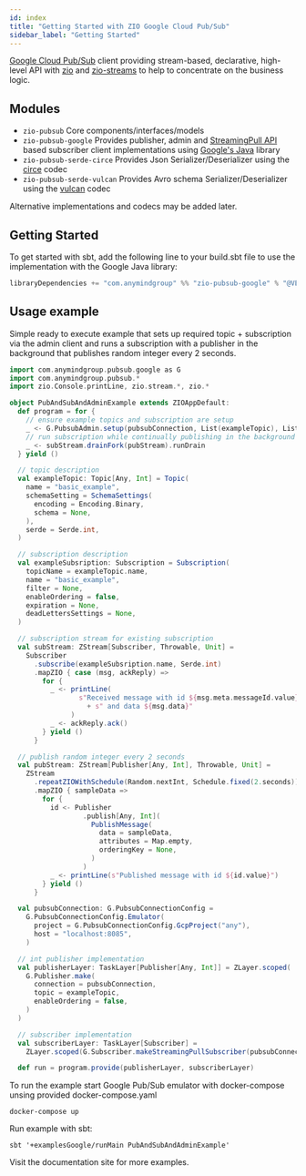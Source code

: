 ```yaml
---
id: index
title: "Getting Started with ZIO Google Cloud Pub/Sub"
sidebar_label: "Getting Started"
---
```


[Google Cloud Pub/Sub](https://cloud.google.com/pubsub) client providing stream-based, declarative, high-level API with [zio](https://zio.dev) and [zio-streams](https://zio.dev/reference/stream) to help to concentrate on the business logic.

## Modules

- `zio-pubsub` Core components/interfaces/models
- `zio-pubsub-google` Provides publisher, admin and [StreamingPull API](https://cloud.google.com/pubsub/docs/pull#streamingpull_api) based subscriber client implementations using [Google's Java](https://cloud.google.com/java/docs/reference/google-cloud-pubsub/latest/overview) library
- `zio-pubsub-serde-circe` Provides Json Serializer/Deserializer using the [circe](https://circe.github.io/circe) codec
- `zio-pubsub-serde-vulcan` Provides Avro schema Serializer/Deserializer using the [vulcan](https://fd4s.github.io/vulcan) codec

Alternative implementations and codecs may be added later.

## Getting Started

To get started with sbt, add the following line to your build.sbt file to use the implementation with the Google Java library:

```scala
libraryDependencies += "com.anymindgroup" %% "zio-pubsub-google" % "@VERSION@"
```

## Usage example

Simple ready to execute example that sets up required topic + subscription via the admin client
and runs a subscription with a publisher in the background that publishes random integer every 2 seconds. 

```scala
import com.anymindgroup.pubsub.google as G
import com.anymindgroup.pubsub.*
import zio.Console.printLine, zio.stream.*, zio.*

object PubAndSubAndAdminExample extends ZIOAppDefault:
  def program = for {
    // ensure example topics and subscription are setup
    _ <- G.PubsubAdmin.setup(pubsubConnection, List(exampleTopic), List(exampleSubsription))
    // run subscription while continually publishing in the background
    _ <- subStream.drainFork(pubStream).runDrain
  } yield ()

  // topic description
  val exampleTopic: Topic[Any, Int] = Topic(
    name = "basic_example",
    schemaSetting = SchemaSettings(
      encoding = Encoding.Binary,
      schema = None,
    ),
    serde = Serde.int,
  )

  // subscription description
  val exampleSubsription: Subscription = Subscription(
    topicName = exampleTopic.name,
    name = "basic_example",
    filter = None,
    enableOrdering = false,
    expiration = None,
    deadLettersSettings = None,
  )

  // subscription stream for existing subscription
  val subStream: ZStream[Subscriber, Throwable, Unit] =
    Subscriber
      .subscribe(exampleSubsription.name, Serde.int)
      .mapZIO { case (msg, ackReply) =>
        for {
          _ <- printLine(
                 s"Received message with id ${msg.meta.messageId.value}"
                   + s" and data ${msg.data}"
               )
          _ <- ackReply.ack()
        } yield ()
      }

  // publish random integer every 2 seconds
  val pubStream: ZStream[Publisher[Any, Int], Throwable, Unit] =
    ZStream
      .repeatZIOWithSchedule(Random.nextInt, Schedule.fixed(2.seconds))
      .mapZIO { sampleData =>
        for {
          id <- Publisher
                  .publish[Any, Int](
                    PublishMessage(
                      data = sampleData,
                      attributes = Map.empty,
                      orderingKey = None,
                    )
                  )
          _ <- printLine(s"Published message with id ${id.value}")
        } yield ()
      }

  val pubsubConnection: G.PubsubConnectionConfig =
    G.PubsubConnectionConfig.Emulator(
      project = G.PubsubConnectionConfig.GcpProject("any"),
      host = "localhost:8085",
    )

  // int publisher implementation
  val publisherLayer: TaskLayer[Publisher[Any, Int]] = ZLayer.scoped(
    G.Publisher.make(
      connection = pubsubConnection,
      topic = exampleTopic,
      enableOrdering = false,
    )
  )

  // subscriber implementation
  val subscriberLayer: TaskLayer[Subscriber] =
    ZLayer.scoped(G.Subscriber.makeStreamingPullSubscriber(pubsubConnection))

  def run = program.provide(publisherLayer, subscriberLayer)

```

To run the example start Google Pub/Sub emulator with docker-compose unsing provided docker-compose.yaml

```shell
docker-compose up
```

Run example with sbt:

```shell
sbt '+examplesGoogle/runMain PubAndSubAndAdminExample'
```

Visit the documentation site for more examples.